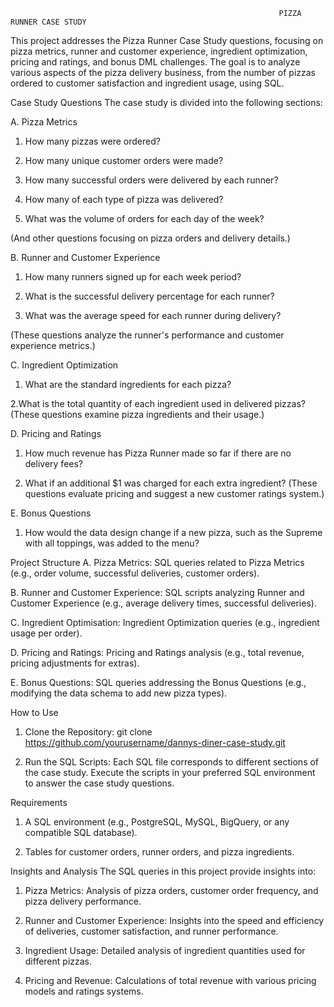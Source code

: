                                                                 PIZZA RUNNER CASE STUDY

This project addresses the Pizza Runner Case Study questions, focusing on pizza metrics, runner and customer experience, ingredient optimization, pricing and ratings, and bonus DML challenges. 
The goal is to analyze various aspects of the pizza delivery business, from the number of pizzas ordered to customer satisfaction and ingredient usage, using SQL.

Case Study Questions
The case study is divided into the following sections:

A. Pizza Metrics
1. How many pizzas were ordered?

2. How many unique customer orders were made?

3. How many successful orders were delivered by each runner?

4. How many of each type of pizza was delivered?

5. What was the volume of orders for each day of the week?

(And other questions focusing on pizza orders and delivery details.)

B. Runner and Customer Experience

1. How many runners signed up for each week period?

2. What is the successful delivery percentage for each runner?

3. What was the average speed for each runner during delivery?

(These questions analyze the runner's performance and customer experience metrics.)

C. Ingredient Optimization
1. What are the standard ingredients for each pizza?

2.What is the total quantity of each ingredient used in delivered pizzas?
(These questions examine pizza ingredients and their usage.)

D. Pricing and Ratings

1. How much revenue has Pizza Runner made so far if there are no delivery fees?

2. What if an additional $1 was charged for each extra ingredient?
(These questions evaluate pricing and suggest a new customer ratings system.)

E. Bonus Questions

1. How would the data design change if a new pizza, such as the Supreme with all toppings, was added to the menu?

Project Structure
A. Pizza Metrics: SQL queries related to Pizza Metrics (e.g., order volume, successful deliveries, customer orders).

B. Runner and Customer Experience: SQL scripts analyzing Runner and Customer Experience (e.g., average delivery times, successful deliveries).


C. Ingredient Optimisation: Ingredient Optimization queries (e.g., ingredient usage per order).

D. Pricing and Ratings: Pricing and Ratings analysis (e.g., total revenue, pricing adjustments for extras).

E. Bonus Questions: SQL queries addressing the Bonus Questions (e.g., modifying the data schema to add new pizza types).

How to Use

1. Clone the Repository: git clone https://github.com/yourusername/dannys-diner-case-study.git

2. Run the SQL Scripts: Each SQL file corresponds to different sections of the case study. Execute the scripts in your preferred SQL environment to answer the case study questions.

Requirements

1. A SQL environment (e.g., PostgreSQL, MySQL, BigQuery, or any compatible SQL database).

2. Tables for customer orders, runner orders, and pizza ingredients.

Insights and Analysis
The SQL queries in this project provide insights into:

1. Pizza Metrics: Analysis of pizza orders, customer order frequency, and pizza delivery performance.

2. Runner and Customer Experience: Insights into the speed and efficiency of deliveries, customer satisfaction, and runner performance.

3. Ingredient Usage: Detailed analysis of ingredient quantities used for different pizzas.

4. Pricing and Revenue: Calculations of total revenue with various pricing models and ratings systems.
